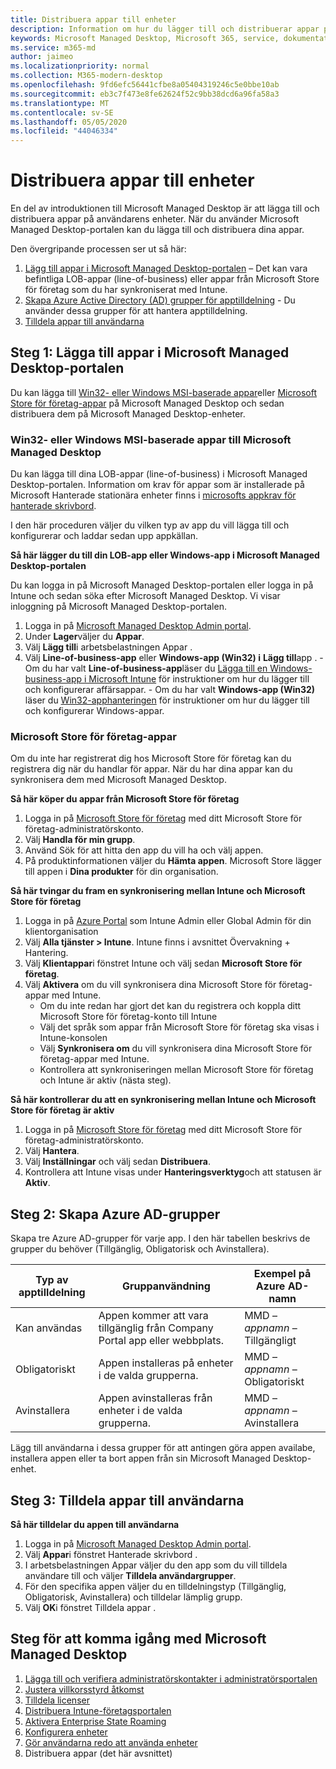 ```yaml
---
title: Distribuera appar till enheter
description: Information om hur du lägger till och distribuerar appar på Microsoft Managed Desktop-enheter.
keywords: Microsoft Managed Desktop, Microsoft 365, service, dokumentation, appar, företagsspecifika appar, LOB-appar
ms.service: m365-md
author: jaimeo
ms.localizationpriority: normal
ms.collection: M365-modern-desktop
ms.openlocfilehash: 9fd6efc56441cfbe8a05404319246c5e0bbe10ab
ms.sourcegitcommit: eb3c7f473e8fe62624f52c9bb38dcd6a96fa58a3
ms.translationtype: MT
ms.contentlocale: sv-SE
ms.lasthandoff: 05/05/2020
ms.locfileid: "44046334"
---
```

# <a name="deploy-apps-to-devices"></a>Distribuera appar till enheter
En del av introduktionen till Microsoft Managed Desktop är att lägga till och distribuera appar på användarens enheter. När du använder Microsoft Managed Desktop-portalen kan du lägga till och distribuera dina appar. 

Den övergripande processen ser ut så här:
1. [Lägg till appar i Microsoft Managed Desktop-portalen](#1) – Det kan vara befintliga LOB-appar (line-of-business) eller appar från Microsoft Store för företag som du har synkroniserat med Intune. 
2. [Skapa Azure Active Directory (AD) grupper för apptilldelning](#2) - Du använder dessa grupper för att hantera apptilldelning.
3. [Tilldela appar till användarna](#3)

<span id="1" />

## <a name="step-1-add-apps-to-microsoft-managed-desktop-portal"></a>Steg 1: Lägga till appar i Microsoft Managed Desktop-portalen
Du kan lägga till [Win32- eller Windows MSI-baserade appar](#lob-apps)eller [Microsoft Store för företag-appar](#msfb-apps) på Microsoft Managed Desktop och sedan distribuera dem på Microsoft Managed Desktop-enheter.

<span id="lob-apps">

###  <a name="win32-or-windows-msi-based-apps-to-microsoft-managed-desktop"></a>Win32- eller Windows MSI-baserade appar till Microsoft Managed Desktop

Du kan lägga till dina LOB-appar (line-of-business) i Microsoft Managed Desktop-portalen. Information om krav för appar som är installerade på Microsoft Hanterade stationära enheter finns i [microsofts appkrav för hanterade skrivbord](https://docs.microsoft.com/microsoft-365/managed-desktop/service-description/mmd-app-requirements).

I den här proceduren väljer du vilken typ av app du vill lägga till och konfigurerar och laddar sedan upp appkällan. 

**Så här lägger du till din LOB-app eller Windows-app i Microsoft Managed Desktop-portalen**

Du kan logga in på Microsoft Managed Desktop-portalen eller logga in på Intune och sedan söka efter Microsoft Managed Desktop. Vi visar inloggning på Microsoft Managed Desktop-portalen. 

1.    Logga in på [Microsoft Managed Desktop Admin portal](https://aka.ms/mmdportal). 
2.    Under **Lager**väljer du **Appar**.
3.    Välj **Lägg till**i arbetsbelastningen Appar .
4.    Välj **Line-of-business-app** eller **Windows-app (Win32) i** **Lägg till**app .
    - Om du har valt **Line-of-business-app**läser du [Lägga till en Windows-business-app i Microsoft Intune](https://docs.microsoft.com/intune/lob-apps-windows) för instruktioner om hur du lägger till och konfigurerar affärsappar.
    - Om du har valt **Windows-app (Win32)** läser du [Win32-apphanteringen](https://docs.microsoft.com/intune/apps-win32-app-management) för instruktioner om hur du lägger till och konfigurerar Windows-appar.

<span id="msfb-apps">

### <a name="microsoft-store-for-business-apps"></a>Microsoft Store för företag-appar
Om du inte har registrerat dig hos Microsoft Store för företag kan du registrera dig när du handlar för appar. När du har dina appar kan du synkronisera dem med Microsoft Managed Desktop. 

**Så här köper du appar från Microsoft Store för företag**

1. Logga in på [Microsoft Store för företag](https://businessstore.microsoft.com) med ditt Microsoft Store för företag-administratörskonto.
2. Välj **Handla för min grupp**.
3. Använd Sök för att hitta den app du vill ha och välj appen.
4. På produktinformationen väljer du **Hämta appen**. Microsoft Store lägger till appen i **Dina produkter** för din organisation.

**Så här tvingar du fram en synkronisering mellan Intune och Microsoft Store för företag**
1. Logga in på [Azure Portal](https://portal.azure.com/) som Intune Admin eller Global Admin för din klientorganisation
2. Välj **Alla tjänster > Intune**. Intune finns i avsnittet Övervakning + Hantering.
3. Välj **Klientappar**i fönstret Intune och välj sedan **Microsoft Store för företag**.
4. Välj **Aktivera** om du vill synkronisera dina Microsoft Store för företag-appar med Intune.
    - Om du inte redan har gjort det kan du registrera och koppla ditt Microsoft Store för företag-konto till Intune
    - Välj det språk som appar från Microsoft Store för företag ska visas i Intune-konsolen
    - Välj **Synkronisera om** du vill synkronisera dina Microsoft Store för företag-appar med Intune.
    - Kontrollera att synkroniseringen mellan Microsoft Store för företag och Intune är aktiv (nästa steg). 

**Så här kontrollerar du att en synkronisering mellan Intune och Microsoft Store för företag är aktiv**
1. Logga in på [Microsoft Store för företag](https://businessstore.microsoft.com) med ditt Microsoft Store för företag-administratörskonto.
2. Välj **Hantera**.
3. Välj **Inställningar** och välj sedan **Distribuera**.
4. Kontrollera att Intune visas under **Hanteringsverktyg**och att statusen är **Aktiv**.  

<span id="2" />

## <a name="step-2-create-azure-ad-groups"></a>Steg 2: Skapa Azure AD-grupper

Skapa tre Azure AD-grupper för varje app. I den här tabellen beskrivs de grupper du behöver (Tillgänglig, Obligatorisk och Avinstallera). 

Typ av apptilldelning |    Gruppanvändning    | Exempel på Azure AD-namn
--- | --- | ---
Kan användas |  Appen kommer att vara tillgänglig från Company Portal app eller webbplats. | MMD – *appnamn* – Tillgängligt
Obligatoriskt |  Appen installeras på enheter i de valda grupperna. | MMD – *appnamn* – Obligatoriskt
Avinstallera |  Appen avinstalleras från enheter i de valda grupperna. | MMD – *appnamn* – Avinstallera

Lägg till användarna i dessa grupper för att antingen göra appen availabe, installera appen eller ta bort appen från sin Microsoft Managed Desktop-enhet. 

<span id="3" />

## <a name="step-3-assign-apps-to-your-users"></a>Steg 3: Tilldela appar till användarna

**Så här tilldelar du appen till användarna**

1. Logga in på [Microsoft Managed Desktop Admin portal](https://aka.ms/mmdportal).
2. Välj **Appar**i fönstret Hanterade skrivbord .
3. I arbetsbelastningen Appar väljer du den app som du vill tilldela användare till och väljer **Tilldela användargrupper**.
4. För den specifika appen väljer du en tilldelningstyp (Tillgänglig, Obligatorisk, Avinstallera) och tilldelar lämplig grupp.
5. Välj **OK**i fönstret Tilldela appar .


## <a name="steps-to-get-started-with-microsoft-managed-desktop"></a>Steg för att komma igång med Microsoft Managed Desktop

1. [Lägga till och verifiera administratörskontakter i administratörsportalen](add-admin-contacts.md)
2. [Justera villkorsstyrd åtkomst](conditional-access.md)
3. [Tilldela licenser](assign-licenses.md)
4. [Distribuera Intune-företagsportalen](company-portal.md)
5. [Aktivera Enterprise State Roaming](enterprise-state-roaming.md)
6. [Konfigurera enheter](set-up-devices.md)
7. [Gör användarna redo att använda enheter](get-started-devices.md)
8. Distribuera appar (det här avsnittet)


<!--# Preparing apps for Microsoft Managed Desktop

This topic is the target for 2 "Learn more" links in the Admin Portal (aka.ms/app-overview;app-package); also target for link from Online resources (aka.ms/app-overviewmmd-app-prep) do not delete.

-->
